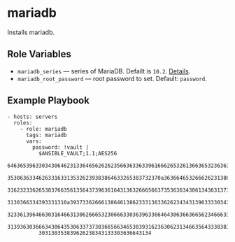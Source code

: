 mariadb
=========

Installs mariadb.

Role Variables
--------------

* `mariadb_series` — series of MariaDB. Defailt is `10.2`. [Details](https://downloads.mariadb.org).
* `mariadb_root_password` — root password to set. Default: `password`.

Example Playbook
----------------

```
- hosts: servers
  roles:
    - role: mariadb
      tags: mariadb
      vars:
        password: !vault |
          $ANSIBLE_VAULT;1.1;AES256
          64636539633034306462313364656262623566363363396166626532613663653236363834383033
          3530636334626331633135326239383864633265383732370a363664653266626231386164386138
          31623233626538376635613564373963616431363266656637353636343061343631373964343936
          3130366334393331310a393733626661386461386233313633626234343139633330343130356539
          32336139646630316466313062666532306663303639633664643063663665623466633136353763
          31393630366634306435306337373036656634653039316236306231346635643338383137643363
          303130353839626238343133303636643134
```
